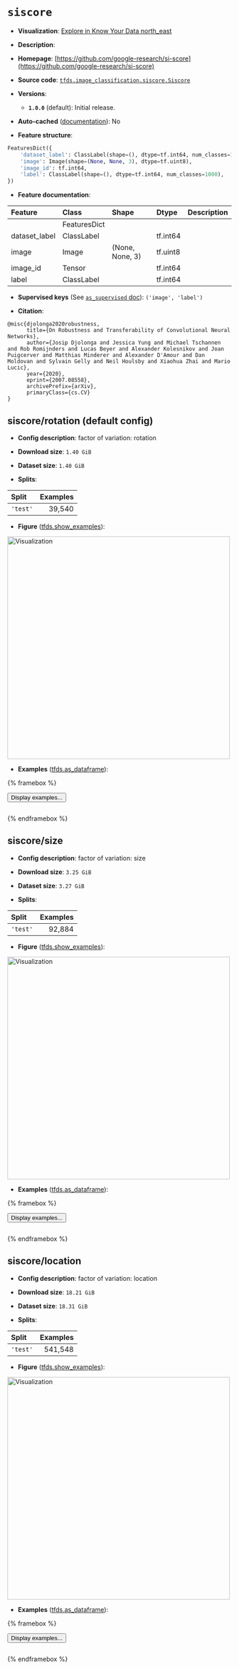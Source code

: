 <div itemscope itemtype="http://schema.org/Dataset">
  <div itemscope itemprop="includedInDataCatalog" itemtype="http://schema.org/DataCatalog">
    <meta itemprop="name" content="TensorFlow Datasets" />
  </div>
  <meta itemprop="name" content="siscore" />
  <meta itemprop="description" content="&#10;&#10;To use this dataset:&#10;&#10;```python&#10;import tensorflow_datasets as tfds&#10;&#10;ds = tfds.load(&#x27;siscore&#x27;, split=&#x27;train&#x27;)&#10;for ex in ds.take(4):&#10;  print(ex)&#10;```&#10;&#10;See [the guide](https://www.tensorflow.org/datasets/overview) for more&#10;informations on [tensorflow_datasets](https://www.tensorflow.org/datasets).&#10;&#10;&lt;img src=&quot;https://storage.googleapis.com/tfds-data/visualization/fig/siscore-rotation-1.0.0.png&quot; alt=&quot;Visualization&quot; width=&quot;500px&quot;&gt;&#10;&#10;" />
  <meta itemprop="url" content="https://www.tensorflow.org/datasets/catalog/siscore" />
  <meta itemprop="sameAs" content="https://github.com/google-research/si-score" />
  <meta itemprop="citation" content="@misc{djolonga2020robustness,&#10;      title={On Robustness and Transferability of Convolutional Neural Networks},&#10;      author={Josip Djolonga and Jessica Yung and Michael Tschannen and Rob Romijnders and Lucas Beyer and Alexander Kolesnikov and Joan Puigcerver and Matthias Minderer and Alexander D&#x27;Amour and Dan Moldovan and Sylvain Gelly and Neil Houlsby and Xiaohua Zhai and Mario Lucic},&#10;      year={2020},&#10;      eprint={2007.08558},&#10;      archivePrefix={arXiv},&#10;      primaryClass={cs.CV}&#10;}" />
</div>

# `siscore`


*   **Visualization**:
    <a class="button button-with-icon" href="https://knowyourdata-tfds.withgoogle.com/#tab=STATS&dataset=siscore">
    Explore in Know Your Data
    <span class="material-icons icon-after" aria-hidden="true"> north_east
    </span> </a>

*   **Description**:

*   **Homepage**:
    [https://github.com/google-research/si-score](https://github.com/google-research/si-score)

*   **Source code**:
    [`tfds.image_classification.siscore.Siscore`](https://github.com/tensorflow/datasets/tree/master/tensorflow_datasets/image_classification/siscore/siscore.py)

*   **Versions**:

    *   **`1.0.0`** (default): Initial release.

*   **Auto-cached**
    ([documentation](https://www.tensorflow.org/datasets/performances#auto-caching)):
    No

*   **Feature structure**:

```python
FeaturesDict({
    'dataset_label': ClassLabel(shape=(), dtype=tf.int64, num_classes=1000),
    'image': Image(shape=(None, None, 3), dtype=tf.uint8),
    'image_id': tf.int64,
    'label': ClassLabel(shape=(), dtype=tf.int64, num_classes=1000),
})
```

*   **Feature documentation**:

Feature       | Class        | Shape           | Dtype    | Description
:------------ | :----------- | :-------------- | :------- | :----------
              | FeaturesDict |                 |          |
dataset_label | ClassLabel   |                 | tf.int64 |
image         | Image        | (None, None, 3) | tf.uint8 |
image_id      | Tensor       |                 | tf.int64 |
label         | ClassLabel   |                 | tf.int64 |

*   **Supervised keys** (See
    [`as_supervised` doc](https://www.tensorflow.org/datasets/api_docs/python/tfds/load#args)):
    `('image', 'label')`

*   **Citation**:

```
@misc{djolonga2020robustness,
      title={On Robustness and Transferability of Convolutional Neural Networks},
      author={Josip Djolonga and Jessica Yung and Michael Tschannen and Rob Romijnders and Lucas Beyer and Alexander Kolesnikov and Joan Puigcerver and Matthias Minderer and Alexander D'Amour and Dan Moldovan and Sylvain Gelly and Neil Houlsby and Xiaohua Zhai and Mario Lucic},
      year={2020},
      eprint={2007.08558},
      archivePrefix={arXiv},
      primaryClass={cs.CV}
}
```


## siscore/rotation (default config)

*   **Config description**: factor of variation: rotation

*   **Download size**: `1.40 GiB`

*   **Dataset size**: `1.40 GiB`

*   **Splits**:

Split    | Examples
:------- | -------:
`'test'` | 39,540

*   **Figure**
    ([tfds.show_examples](https://www.tensorflow.org/datasets/api_docs/python/tfds/visualization/show_examples)):

<img src="https://storage.googleapis.com/tfds-data/visualization/fig/siscore-rotation-1.0.0.png" alt="Visualization" width="500px">

*   **Examples**
    ([tfds.as_dataframe](https://www.tensorflow.org/datasets/api_docs/python/tfds/as_dataframe)):

<!-- mdformat off(HTML should not be auto-formatted) -->

{% framebox %}

<button id="displaydataframe">Display examples...</button>
<div id="dataframecontent" style="overflow-x:auto"></div>
<script>
const url = "https://storage.googleapis.com/tfds-data/visualization/dataframe/siscore-rotation-1.0.0.html";
const dataButton = document.getElementById('displaydataframe');
dataButton.addEventListener('click', async () => {
  // Disable the button after clicking (dataframe loaded only once).
  dataButton.disabled = true;

  const contentPane = document.getElementById('dataframecontent');
  try {
    const response = await fetch(url);
    // Error response codes don't throw an error, so force an error to show
    // the error message.
    if (!response.ok) throw Error(response.statusText);

    const data = await response.text();
    contentPane.innerHTML = data;
  } catch (e) {
    contentPane.innerHTML =
        'Error loading examples. If the error persist, please open '
        + 'a new issue.';
  }
});
</script>

{% endframebox %}

<!-- mdformat on -->

## siscore/size

*   **Config description**: factor of variation: size

*   **Download size**: `3.25 GiB`

*   **Dataset size**: `3.27 GiB`

*   **Splits**:

Split    | Examples
:------- | -------:
`'test'` | 92,884

*   **Figure**
    ([tfds.show_examples](https://www.tensorflow.org/datasets/api_docs/python/tfds/visualization/show_examples)):

<img src="https://storage.googleapis.com/tfds-data/visualization/fig/siscore-size-1.0.0.png" alt="Visualization" width="500px">

*   **Examples**
    ([tfds.as_dataframe](https://www.tensorflow.org/datasets/api_docs/python/tfds/as_dataframe)):

<!-- mdformat off(HTML should not be auto-formatted) -->

{% framebox %}

<button id="displaydataframe">Display examples...</button>
<div id="dataframecontent" style="overflow-x:auto"></div>
<script>
const url = "https://storage.googleapis.com/tfds-data/visualization/dataframe/siscore-size-1.0.0.html";
const dataButton = document.getElementById('displaydataframe');
dataButton.addEventListener('click', async () => {
  // Disable the button after clicking (dataframe loaded only once).
  dataButton.disabled = true;

  const contentPane = document.getElementById('dataframecontent');
  try {
    const response = await fetch(url);
    // Error response codes don't throw an error, so force an error to show
    // the error message.
    if (!response.ok) throw Error(response.statusText);

    const data = await response.text();
    contentPane.innerHTML = data;
  } catch (e) {
    contentPane.innerHTML =
        'Error loading examples. If the error persist, please open '
        + 'a new issue.';
  }
});
</script>

{% endframebox %}

<!-- mdformat on -->

## siscore/location

*   **Config description**: factor of variation: location

*   **Download size**: `18.21 GiB`

*   **Dataset size**: `18.31 GiB`

*   **Splits**:

Split    | Examples
:------- | -------:
`'test'` | 541,548

*   **Figure**
    ([tfds.show_examples](https://www.tensorflow.org/datasets/api_docs/python/tfds/visualization/show_examples)):

<img src="https://storage.googleapis.com/tfds-data/visualization/fig/siscore-location-1.0.0.png" alt="Visualization" width="500px">

*   **Examples**
    ([tfds.as_dataframe](https://www.tensorflow.org/datasets/api_docs/python/tfds/as_dataframe)):

<!-- mdformat off(HTML should not be auto-formatted) -->

{% framebox %}

<button id="displaydataframe">Display examples...</button>
<div id="dataframecontent" style="overflow-x:auto"></div>
<script>
const url = "https://storage.googleapis.com/tfds-data/visualization/dataframe/siscore-location-1.0.0.html";
const dataButton = document.getElementById('displaydataframe');
dataButton.addEventListener('click', async () => {
  // Disable the button after clicking (dataframe loaded only once).
  dataButton.disabled = true;

  const contentPane = document.getElementById('dataframecontent');
  try {
    const response = await fetch(url);
    // Error response codes don't throw an error, so force an error to show
    // the error message.
    if (!response.ok) throw Error(response.statusText);

    const data = await response.text();
    contentPane.innerHTML = data;
  } catch (e) {
    contentPane.innerHTML =
        'Error loading examples. If the error persist, please open '
        + 'a new issue.';
  }
});
</script>

{% endframebox %}

<!-- mdformat on -->